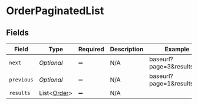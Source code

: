 # OrderPaginatedList


## Fields

| Field                                           | Type                                            | Required                                        | Description                                     | Example                                         |
| ----------------------------------------------- | ----------------------------------------------- | ----------------------------------------------- | ----------------------------------------------- | ----------------------------------------------- |
| `next`                                          | *Optional<String>*                              | :heavy_minus_sign:                              | N/A                                             | baseurl?page=3&results=10                       |
| `previous`                                      | *Optional<String>*                              | :heavy_minus_sign:                              | N/A                                             | baseurl?page=1&results=10                       |
| `results`                                       | List<[Order](../../models/components/Order.md)> | :heavy_minus_sign:                              | N/A                                             |                                                 |